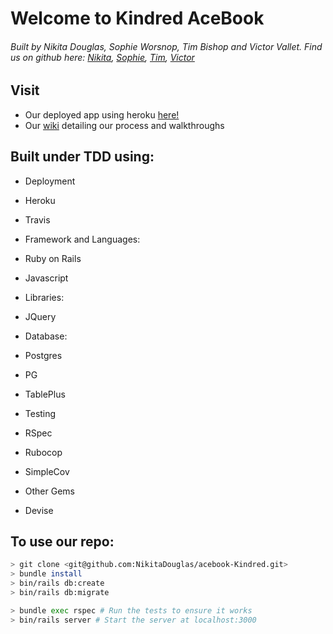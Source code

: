 # Welcome to Kindred AceBook
###### Built by Nikita Douglas, Sophie Worsnop, Tim Bishop and Victor Vallet. Find us on github here: [Nikita](https://github.com/NikitaDouglas), [Sophie](https://github.com/sophiewo), [Tim](https://github.com/TimCPB), [Victor](https://github.com/victorvallet)

## Visit
- Our deployed app using heroku [here!](https://still-brook-88034.herokuapp.com/)
- Our [wiki](https://github.com/NikitaDouglas/acebook-Kindred/wiki) detailing our process and walkthroughs

## Built under TDD using:

- Deployment
 - Heroku
 - Travis
 
- Framework and Languages:
 - Ruby on Rails
 - Javascript
 
- Libraries:
 - JQuery
 
- Database:
 - Postgres
 - PG
 - TablePlus
 
- Testing
 - RSpec
 - Rubocop
 - SimpleCov

- Other Gems
 - Devise
 
## To use our repo:

```bash
> git clone <git@github.com:NikitaDouglas/acebook-Kindred.git>
> bundle install
> bin/rails db:create
> bin/rails db:migrate

> bundle exec rspec # Run the tests to ensure it works
> bin/rails server # Start the server at localhost:3000
```

